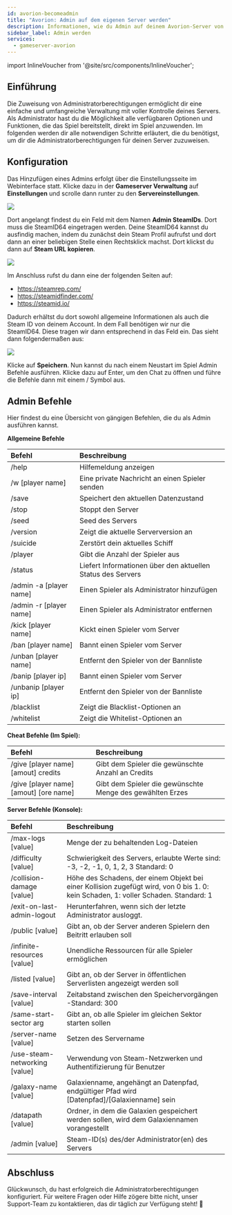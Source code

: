 ```yaml
---
id: avorion-becomeadmin
title: "Avorion: Admin auf dem eigenen Server werden"
description: Informationen, wie du Admin auf deinem Avorion-Server von ZAP-Hosting wirst - ZAP-Hosting.com Dokumentation
sidebar_label: Admin werden
services:
  - gameserver-avorion
---
```


import InlineVoucher from '@site/src/components/InlineVoucher';

## Einführung
Die Zuweisung von Administratorberechtigungen ermöglicht dir eine einfache und umfangreiche Verwaltung mit voller Kontrolle deines Servers. Als Administrator hast du die Möglichkeit alle verfügbaren Optionen und Funktionen, die das Spiel bereitstellt, direkt im Spiel anzuwenden. Im folgenden werden dir alle notwendigen Schritte erläutert, die du benötigst, um dir die Administratorberechtigungen für deinen Server zuzuweisen. 
<InlineVoucher />

## Konfiguration
Das Hinzufügen eines Admins erfolgt über die Einstellungsseite im Webinterface statt. Klicke dazu in der **Gameserver Verwaltung** auf **Einstellungen** und scrolle dann runter zu den **Servereinstellungen**.

![](https://screensaver01.zap-hosting.com/index.php/s/aXAKkxfCq9JtjPC/preview)



Dort angelangt findest du ein Feld mit dem Namen **Admin SteamIDs**. Dort muss die SteamID64 eingetragen werden. Deine SteamID64 kannst du ausfindig machen, indem du zunächst dein Steam Profil aufrufst und dort dann an einer beliebigen Stelle einen Rechtsklick machst. Dort klickst du dann auf **Steam URL kopieren**. 

![](https://screensaver01.zap-hosting.com/index.php/s/Si4L2xBf3NJ4nqz/preview)



Im Anschluss rufst du dann eine der folgenden Seiten auf:

- https://steamrep.com/
- https://steamidfinder.com/
- https://steamid.io/



Dadurch erhältst du dort sowohl allgemeine Informationen als auch die Steam ID von deinem Account. In dem Fall benötigen wir nur die SteamID64. Diese tragen wir dann entsprechend in das Feld ein. Das sieht dann folgendermaßen aus:



![](https://screensaver01.zap-hosting.com/index.php/s/2BL9zsXy2yBZN4f/preview)



Klicke auf **Speichern**. Nun kannst du nach einem Neustart im Spiel Admin Befehle ausführen. Klicke dazu auf Enter, um den Chat zu öffnen und führe die Befehle dann mit einem / Symbol aus. 



## Admin Befehle

Hier findest du eine Übersicht von gängigen Befehlen, die du als Admin ausführen kannst. 



**Allgemeine Befehle** 

| Befehl                  | Beschreibung                                                |
| :---------------------- | :---------------------------------------------------------- |
| /help                   | Hilfemeldung anzeigen                                       |
| /w [player name]        | Eine private Nachricht an einen Spieler senden              |
| /save                   | Speichert den aktuellen Datenzustand                        |
| /stop                   | Stoppt den Server                                           |
| /seed                   | Seed des Servers                                            |
| /version                | Zeigt die aktuelle Serverversion an                         |
| /suicide                | Zerstört dein aktuelles Schiff                              |
| /player                 | Gibt die Anzahl der Spieler aus                             |
| /status                 | Liefert Informationen über den aktuellen Status des Servers |
| /admin -a [player name] | Einen Spieler als Administrator hinzufügen                  |
| /admin -r [player name] | Einen Spieler als Administrator entfernen                   |
| /kick [player name]     | Kickt einen Spieler vom Server                              |
| /ban [player name]      | Bannt einen Spieler vom Server                              |
| /unban [player name]    | Entfernt den Spieler von der Bannliste                      |
| /banip [player ip]      | Bannt einen Spieler vom Server                              |
| /unbanip [player ip]    | Entfernt den Spieler von der Bannliste                      |
| /blacklist              | Zeigt die Blacklist-Optionen an                             |
| /whitelist              | Zeigt die Whitelist-Optionen an                             |



**Cheat Befehle (Im Spiel):**

| Befehl                                 | Beschreibung                                              |
| :------------------------------------- | :-------------------------------------------------------- |
| /give [player name] [amout] credits    | Gibt dem Spieler die gewünschte Anzahl an Credits         |
| /give [player name] [amout] [ore name] | Gibt dem Spieler die gewünschte Menge des gewählten Erzes |



**Server Befehle (Konsole):**

| Befehl                        | Beschreibung                                                 |
| :---------------------------- | :----------------------------------------------------------- |
| /max-logs [value]             | Menge der zu behaltenden Log-Dateien                         |
| /difficulty [value]           | Schwierigkeit des Servers, erlaubte Werte sind: -3, -2, -1, 0, 1, 2, 3 Standard: 0 |
| /collision-damage [value]     | Höhe des Schadens, der einem Objekt bei einer Kollision zugefügt wird, von 0 bis 1. 0: kein Schaden, 1: voller Schaden. Standard: 1 |
| /exit-on-last-admin-logout    | Herunterfahren, wenn sich der letzte Administrator ausloggt. |
| /public [value]               | Gibt an, ob der Server anderen Spielern den Beitritt erlauben soll |
| /infinite-resources [value]   | Unendliche Ressourcen für alle Spieler ermöglichen           |
| /listed [value]               | Gibt an, ob der Server in öffentlichen Serverlisten angezeigt werden soll |
| /save-interval [value]        | Zeitabstand zwischen den Speichervorgängen -Standard: 300    |
| /same-start-sector arg        | Gibt an, ob alle Spieler im gleichen Sektor starten sollen   |
| /server-name [value]          | Setzen des Servername                                        |
| /use-steam-networking [value] | Verwendung von Steam-Netzwerken und Authentifizierung für Benutzer |
| /galaxy-name [value]          | Galaxienname, angehängt an Datenpfad, endgültiger Pfad wird [Datenpfad]/[Galaxienname] sein |
| /datapath [value]             | Ordner, in dem die Galaxien gespeichert werden sollen, wird dem Galaxiennamen vorangestellt |
| /admin [value]                | Steam-ID(s) des/der Administrator(en) des Servers            |

## Abschluss

Glückwunsch, du hast erfolgreich die Administratorberechtigungen konfiguriert. Für weitere Fragen oder Hilfe zögere bitte nicht, unser Support-Team zu kontaktieren, das dir täglich zur Verfügung steht! 🙂